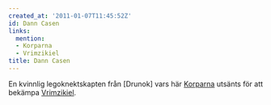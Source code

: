 ```yaml
---
created_at: '2011-01-07T11:45:52Z'
id: Dann Casen
links:
  mention:
  - Korparna
  - Vrimzikiel
title: Dann Casen
---
```


En kvinnlig legoknektskapten från \[Drunok\] vars här [Korparna] utsänts för att bekämpa
[Vrimzikiel].

  [Korparna]: Korparna
  [Vrimzikiel]: Vrimzikiel
